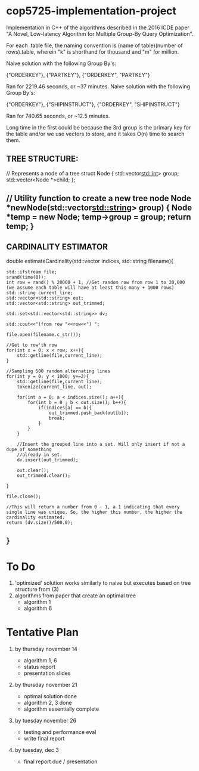 # cop5725-implementation-project

Implementation in C++ of the algorithms described in the 2016 ICDE paper "A Novel, Low-latency Algorithm for Multiple Group-By Query Optimization".

For each .table file, the naming convention is (name of table)(number of rows).table, wherein "k" is shorthand for thousand and "m" for million.

Naive solution with the following Group By's:

{"ORDERKEY"},
{"PARTKEY"},
{"ORDERKEY", "PARTKEY"}

Ran for 2219.46 seconds, or ~37 minutes. Naive solution with the following Group By's:

{"ORDERKEY"},
{"SHIPINSTRUCT"},
{"ORDERKEY", "SHIPINSTRUCT"}

Ran for 740.65 seconds, or ~12.5 minutes. 


Long time in the first could be because the 3rd group is the primary key for the table and/or we use vectors to store, and it takes O(n) time to search them.



TREE STRUCTURE:
----------------------------------------------
// Represents a node of a tree 
struct Node 
{ 
    std::vector<std::int>> group; 
   	std::vector<Node *>child; 
}; 
   
 // Utility function to create a new tree node 
Node *newNode(std::vector<std::string>> group) 
{ 
    Node *temp = new Node; 
    temp->group = group; 
    return temp; 
} 
----------------------------------------------

CARDINALITY ESTIMATOR
----------------------------------------------
double estimateCardinality(std::vector<int> indices, std::string filename){

    std::ifstream file;
	srand(time(0));
	int row = rand() % 20000 + 1; //Get random row from row 1 to 20,000 (we assume each table will have at least this many + 1000 rows)
	std::string current_line;
	std::vector<std::string> out;
	std::vector<std::string> out_trimmed;

	std::set<std::vector<std::string>> dv;

	std::cout<<"(from row "<<row<<") ";

	file.open(filename.c_str());

	//Get to row'th row
	for(int x = 0; x < row; x++){
		std::getline(file,current_line);
	}

	//Sampling 500 random alternating lines
	for(int y = 0; y < 1000; y+=2){
		std::getline(file,current_line);
		tokenize(current_line, out);

		for(int a = 0; a < indices.size(); a++){
			for(int b = 0 ; b < out.size(); b++){
				if(indices[a] == b){
					out_trimmed.push_back(out[b]);
					break;
				}
			}
		}

		//Insert the grouped line into a set. Will only insert if not a dupe of something
		//already in set.
		dv.insert(out_trimmed);

		out.clear();
		out_trimmed.clear();

	}

	file.close();

	//This will return a number from 0 - 1, a 1 indicating that every single line was unique. So, the higher this number, the higher the cardinality estimated.
	return (dv.size()/500.0);

}
----------------------------------------------




# To Do

1. 'optimized' solution works similarly to naive but executes based on tree structure from (3)
3. algorithms from paper that create an optimal tree
    - algorithm 1
    - algorithm 6
    

# Tentative Plan

1. by thursday november 14
    - algorithm 1, 6
    - status report
    - presentation slides
    
2. by thursday november 21
    - optimal solution done
    - algorithm 2, 3 done
    - algorithm essentially complete
    
3. by tuesday november 26
    - testing and performance eval
    - write final report
    
4. by tuesday, dec 3
    - final report due / presentation

    
